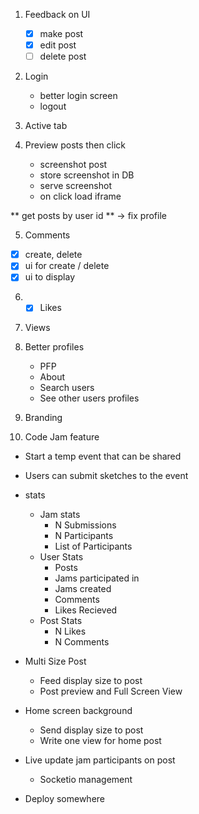 1. Feedback on UI

   - [x] make post
   - [x] edit post
   - [ ] delete post

2. Login

   - better login screen
   - logout

3. Active tab

4. Preview posts then click

   - screenshot post
   - store screenshot in DB
   - serve screenshot
   - on click load iframe

** get posts by user id ** -> fix profile

5. Comments

- [x] create, delete
- [x] ui for create / delete
- [x] ui to display

6. - [x] Likes

7. Views

8. Better profiles

   - PFP
   - About
   - Search users
   - See other users profiles

9. Branding

10. Code Jam feature

- Start a temp event that can be shared
- Users can submit sketches to the event

- stats

  - Jam stats
    - N Submissions
    - N Participants
    - List of Participants
  - User Stats
    - Posts
    - Jams participated in
    - Jams created
    - Comments
    - Likes Recieved
  - Post Stats
    - N Likes
    - N Comments

- Multi Size Post

  - Feed display size to post
  - Post preview and Full Screen View

- Home screen background

  - Send display size to post
  - Write one view for home post

- Live update jam participants on post

  - Socketio management

- Deploy somewhere
